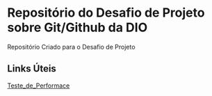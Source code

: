 # Repositório do Desafio de Projeto sobre Git/Github da DIO
Repositório Criado para o Desafio de Projeto

## Links Úteis
[Teste_de_Performace](https://blog.onedaytesting.com.br/testes-de-performance/)
